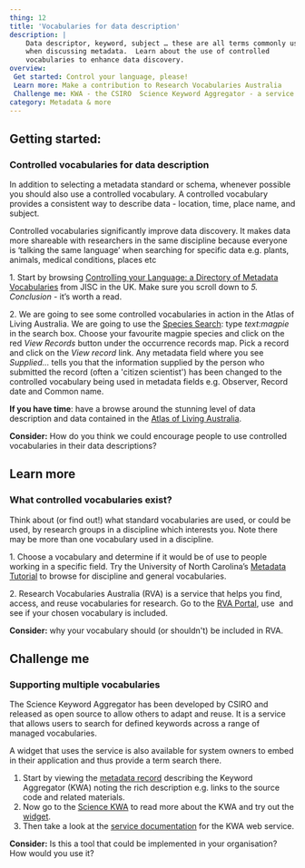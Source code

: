 ```yaml
---
thing: 12
title: 'Vocabularies for data description'
description: |
    Data descriptor, keyword, subject … these are all terms commonly used
    when discussing metadata.  Learn about the use of controlled
    vocabularies to enhance data discovery.
overview:
 Get started: Control your language, please!
 Learn more: Make a contribution to Research Vocabularies Australia
 Challenge me: KWA - the CSIRO  Science Keyword Aggregator - a service and widget
category: Metadata & more
---
```

## Getting started: 
### Controlled vocabularies for data description

In addition to selecting a metadata standard or schema, whenever
possible you should also use a controlled vocabulary. A controlled
vocabulary provides a consistent way to describe data - location, time,
place name, and subject.

Controlled vocabularies significantly improve data discovery. It makes
data more shareable with researchers in the same discipline because
everyone is ‘talking the same language’ when searching for specific data
e.g. plants, animals, medical conditions, places etc

1\. Start by browsing [Controlling your Language: a Directory of Metadata
Vocabularies](http://www.webarchive.org.uk/wayback/archive/20160101151732/http://www.jiscdigitalmedia.ac.uk/guide/controlling-your-language-links-to-metadata-vocabularies "Control your language")
from JISC in the UK. Make sure you scroll down to *5. Conclusion* - it’s
worth a read.

2\. We are going to see some controlled vocabularies in action in
the Atlas of Living Australia. We are going to use the [Species Search](https://bie.ala.org.au/ "ALA"): type *text:magpie* in
the search box. Choose your favourite magpie species and click on the red *View Records* button under the occurrence records map. Pick a record and click on the
*View record* link. Any metadata field where you see
*Supplied...* tells you that the information supplied by the person who
submitted the record (often a 'citizen scientist') has been changed to
the controlled vocabulary being used in metadata fields e.g. Observer,
Record date and Common name.

**If you have time**: have a browse around the stunning level of data
description and data contained in the [Atlas of Living
Australia](http://www.ala.org.au/ "ALA").

**Consider:** How do you think we could encourage people to use
controlled vocabularies in their data descriptions?

## Learn more
### What controlled vocabularies exist?

Think about (or find out!) what standard vocabularies are used, or could
be used, by research groups in a discipline which interests you. Note
there may be more than one vocabulary used in a discipline.

1\. Choose a vocabulary and determine if it would be of use to people
working in a specific field. Try the University of North Carolina’s
[Metadata Tutorial](http://guides.lib.unc.edu/c.php?g=8749&p=44502) to
browse for discipline and general vocabularies.

2\. Research Vocabularies Australia (RVA) is a service that helps you
find, access, and reuse vocabularies for research. Go to the [RVA
Portal](https://vocabs.ands.org.au/), use  and see if your chosen
vocabulary is included.

**Consider:** why your vocabulary should (or shouldn't) be included in
RVA.

## Challenge me 
### Supporting multiple vocabularies

The Science Keyword Aggregator has been developed by CSIRO and released
as open source to allow others to adapt and reuse. It is a service that
allows users to search for defined keywords across a range of managed
vocabularies.

A widget that uses the service is also available for system owners to
embed in their application and thus provide a term search there.

1.  Start by viewing the [metadata
    record](https://data.csiro.au/dap/landingpage?pid=csiro:15631 "KWA metadata record")
    describing the Keyword Aggregator (KWA) noting the rich description
    e.g. links to the source code and related materials.
2.  Now go to the [Science KWA](http://scikey.org/) to read more about
    the KWA and try out the [widget](http://scikey.org/page/widget).
3.  Then take a look at the [service
    documentation](https://confluence.csiro.au/display/VOCAB/Keyword+Aggregator+Web+Service+Documentation)
    for the KWA web service.

**Consider:** Is this a tool that could be implemented in your
organisation? How would you use it?